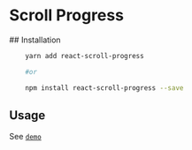 # Scroll Progress

## Installation

```sh
	yarn add react-scroll-progress

	#or

	npm install react-scroll-progress --save
```

## Usage

See [`demo`](/demo)
